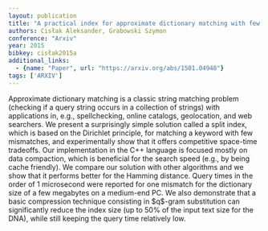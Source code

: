 ```yaml
---
layout: publication
title: "A practical index for approximate dictionary matching with few mismatches"
authors: Cisłak Aleksander, Grabowski Szymon
conference: "Arxiv"
year: 2015
bibkey: cisłak2015a
additional_links:
  - {name: "Paper", url: "https://arxiv.org/abs/1501.04948"}
tags: ['ARXIV']
---
```

Approximate dictionary matching is a classic string matching problem (checking
if a query string occurs in a collection of strings) with applications in, e.g.,
spellchecking, online catalogs, geolocation, and web searchers. We present a
surprisingly simple solution called a split index, which is based on the
Dirichlet principle, for matching a keyword with few mismatches, and
experimentally show that it offers competitive space-time tradeoffs. Our
implementation in the C++ language is focused mostly on data compaction, which
is beneficial for the search speed (e.g., by being cache friendly). We compare
our solution with other algorithms and we show that it performs better for the
Hamming distance. Query times in the order of 1 microsecond were reported for
one mismatch for the dictionary size of a few megabytes on a medium-end PC. We
also demonstrate that a basic compression technique consisting in \$q\$-gram
substitution can significantly reduce the index size (up to 50% of the input
text size for the DNA), while still keeping the query time relatively low.
